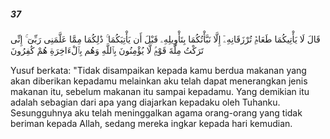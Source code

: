 ##### 37

<span class="ayah">قَالَ لَا يَأْتِيكُمَا طَعَامٌۭ تُرْزَقَانِهِۦٓ إِلَّا نَبَّأْتُكُمَا بِتَأْوِيلِهِۦ قَبْلَ أَن يَأْتِيَكُمَا ۚ ذَٰلِكُمَا مِمَّا عَلَّمَنِى رَبِّىٓ ۚ إِنِّى تَرَكْتُ مِلَّةَ قَوْمٍۢ لَّا يُؤْمِنُونَ بِٱللَّهِ وَهُم بِٱلْءَاخِرَةِ هُمْ كَٰفِرُونَ</span>

<span class="ayah_translation">Yusuf berkata: "Tidak disampaikan kepada kamu berdua makanan yang akan diberikan kepadamu melainkan aku telah dapat menerangkan jenis makanan itu, sebelum makanan itu sampai kepadamu. Yang demikian itu adalah sebagian dari apa yang diajarkan kepadaku oleh Tuhanku. Sesungguhnya aku telah meninggalkan agama orang-orang yang tidak beriman kepada Allah, sedang mereka ingkar kepada hari kemudian.</span>
